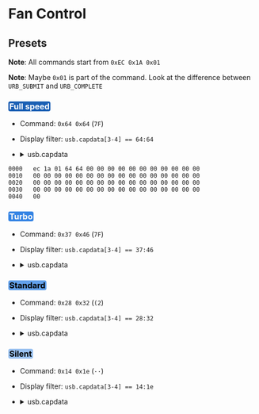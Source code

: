 <!-- markdownlint-disable MD033 -->

# Fan Control

## Presets

**Note**: All commands start from `0xEC 0x1A 0x01`

**Note**: Maybe `0x01` is part of the command. Look at the difference between `URB_SUBMIT` and `URB_COMPLETE`

### <span style="background-color:rgb(26, 95, 180); color: rgb(255, 255, 255); border-radius: 4px; padding: 0 2px 0 2px">Full speed</span>

- Command: `0x64 0x64` (`7F`)
- Display filter: `usb.capdata[3-4] == 64:64`
- <details>
  <summary>usb.capdata</summary>

  **URB_SUBMIT**:

  ```terminal
  0000   ec 1a 01 64 64 00 00 00 00 00 00 00 00 00 00 00
  0010   00 00 00 00 00 00 00 00 00 00 00 00 00 00 00 00
  0020   00 00 00 00 00 00 00 00 00 00 00 00 00 00 00 00
  0030   00 00 00 00 00 00 00 00 00 00 00 00 00 00 00 00
  0040   00
  ```

  **URB_COMPLETE**:

  ```terminal
  0000   ec 1a 00 01 64 64 00 00 00 00 00 00 00 00 00 00
  0010   00 00 00 00 00 00 00 00 00 00 00 00 00 00 00 00
  0020   00 00 00 00 00 00 00 00 00 00 00 00 00 00 00 00
  0030   00 00 00 00 00 00 00 00 00 00 00 00 00 00 00 00
  0040   00
  ```

</details>

```terminal
0000   ec 1a 01 64 64 00 00 00 00 00 00 00 00 00 00 00
0010   00 00 00 00 00 00 00 00 00 00 00 00 00 00 00 00
0020   00 00 00 00 00 00 00 00 00 00 00 00 00 00 00 00
0030   00 00 00 00 00 00 00 00 00 00 00 00 00 00 00 00
0040   00
```

### <span style="background-color:rgb(53, 132, 228); color: rgb(250, 249, 248); border-radius: 4px; padding: 0 2px 0 2px">Turbo</span>

- Command: `0x37 0x46` (`7F`)
- Display filter: `usb.capdata[3-4] == 37:46`
- <details>
  <summary>usb.capdata</summary>

  **URB_SUBMIT**:

  ```terminal
  0000   ec 1a 01 37 46 00 00 00 00 00 00 00 00 00 00 00
  0010   00 00 00 00 00 00 00 00 00 00 00 00 00 00 00 00
  0020   00 00 00 00 00 00 00 00 00 00 00 00 00 00 00 00
  0030   00 00 00 00 00 00 00 00 00 00 00 00 00 00 00 00
  0040   00
  ```

  **URB_COMPLETE**:

  ```terminal
  0000   ec 1a 00 01 37 46 00 00 00 00 00 00 00 00 00 00
  0010   00 00 00 00 00 00 00 00 00 00 00 00 00 00 00 00
  0020   00 00 00 00 00 00 00 00 00 00 00 00 00 00 00 00
  0030   00 00 00 00 00 00 00 00 00 00 00 00 00 00 00 00
  0040   00
  ```

</details>

### <span style="background-color:rgb(98, 160, 234); color: rgb(0, 0, 0); border-radius: 4px; padding: 0 2px 0 2px">Standard</span>

- Command: `0x28 0x32` (`(2`)
- Display filter: `usb.capdata[3-4] == 28:32`
- <details>
  <summary>usb.capdata</summary>

  **URB_SUBMIT**:

  ```terminal
  0000   ec 1a 01 28 32 00 00 00 00 00 00 00 00 00 00 00
  0010   00 00 00 00 00 00 00 00 00 00 00 00 00 00 00 00
  0020   00 00 00 00 00 00 00 00 00 00 00 00 00 00 00 00
  0030   00 00 00 00 00 00 00 00 00 00 00 00 00 00 00 00
  0040   00
  ```

  **URB_COMPLETE**:

  ```terminal
  0000   ec 1a 00 01 28 32 00 00 00 00 00 00 00 00 00 00
  0010   00 00 00 00 00 00 00 00 00 00 00 00 00 00 00 00
  0020   00 00 00 00 00 00 00 00 00 00 00 00 00 00 00 00
  0030   00 00 00 00 00 00 00 00 00 00 00 00 00 00 00 00
  0040   00
  ```

</details>

### <span style="background-color:rgb(153, 193, 240); color: rgb(0, 0, 0); border-radius: 4px; padding: 0 2px 0 2px">Silent</span>

- Command: `0x14 0x1e` (`··`)
- Display filter: `usb.capdata[3-4] == 14:1e`
- <details>
  <summary>usb.capdata</summary>

  **URB_SUBMIT**:

  ```terminal
  0000   ec 1a 01 14 1e 00 00 00 00 00 00 00 00 00 00 00
  0010   00 00 00 00 00 00 00 00 00 00 00 00 00 00 00 00
  0020   00 00 00 00 00 00 00 00 00 00 00 00 00 00 00 00
  0030   00 00 00 00 00 00 00 00 00 00 00 00 00 00 00 00
  0040   00
  ```

  **URB_COMPLETE**:

  ```terminal
  0000   ec 1a 00 01 14 1e 00 00 00 00 00 00 00 00 00 00
  0010   00 00 00 00 00 00 00 00 00 00 00 00 00 00 00 00
  0020   00 00 00 00 00 00 00 00 00 00 00 00 00 00 00 00
  0030   00 00 00 00 00 00 00 00 00 00 00 00 00 00 00 00
  0040   00
  ```

</details>
